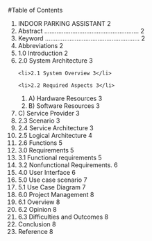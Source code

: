 #Table of Contents

<ol>
 <li> INDOOR PARKING ASSISTANT 2</li>

 <li> Abstract ...................................................... 2</li>
  
  <li>Keyword ...................................................... 2</li>
  
  <li>Abbreviations 2</li>
  
  <li>1.0 Introduction 2</li>
  
  <li>2.0 System Architecture 3</li>
 
    <li>2.1 System Overview 3</li>
  
    <li>2.2 Required Aspects 3</li>
  <ol>
<li>      A) Hardware Resources 3</li>
  
  <li>    B) Software Resources 3</li>
  </ol>
      <li>C) Service Provider 3</li>
  
  <li>2.3 Scenario 3</li>
  
  <li>2.4 Service Architecture 3</li>
  
  <li>2.5 Logical Architecture 4</li>
  
  <li>2.6 Functions 5</li>
  
<li>  3.0 Requirements 5</li>
  
 <li> 3.1 Functional requirements 5</li>
  
<li>  3.2 Nonfunctional Requirements. 6</li>
  
<li>  4.0 User Interface 6</li>
  
<li>  5.0 Use case scenario 7</li>
  
<li>  5.1 Use Case Diagram 7</li>
  
<li>  6.0 Project Management 8</li>
  
<li>  6.1 Overview 8</li>
  
<li>  6.2 Opinion 8</li>
  
<li>  6.3 Difficulties and Outcomes 8</li>
  
<li>  Conclusion 8</li>
  
<li>  Reference 8</li>
</ol>

